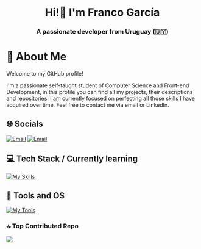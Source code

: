 <h1 align="center">Hi!👋 I'm Franco García</h1>
<h3 align="center">A passionate developer from Uruguay (🇺🇾)</h3>

# 🙋 About Me
Welcome to my GitHub profile! 

I'm a passionate self-taught student of Computer Science and Front-end Development, in this profile you can find all my projects, their descriptions and repositories. I am currently focused on perfecting all those skills I have acquired over time. Feel free to contact me via email or LinkedIn.

## 🌐 Socials
[![Email](https://skillicons.dev/icons?i=linkedin)](https://www.linkedin.com/in/francogarcia06/) 
[![Email](https://skillicons.dev/icons?i=gmail)](mailto:grcfranco06@gmail.com)

## 💻 Tech Stack / Currently learning
[![My Skills](https://skillicons.dev/icons?i=html,css,js,astro,react,bootstrap,tailwind,php,py)](https://skillicons.dev)<br>

## 🔧 Tools and OS
[![My Tools](https://skillicons.dev/icons?i=windows,vscode,powershell,git,github)](https://skillicons.dev)<br>

### 🔝 Top Contributed Repo
![](https://github-contributor-stats.vercel.app/api?username=grcfranco06&limit=5&theme=dark&combine_all_yearly_contributions=true)


